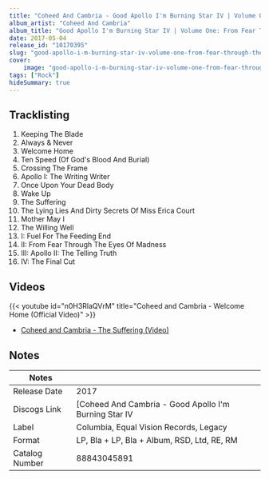 ```yaml
---
title: "Coheed And Cambria - Good Apollo I'm Burning Star IV | Volume One: From Fear Through The Eyes Of Madness"
album_artist: "Coheed And Cambria"
album_title: "Good Apollo I'm Burning Star IV | Volume One: From Fear Through The Eyes Of Madness"
date: 2017-05-04
release_id: "10170395"
slug: "good-apollo-i-m-burning-star-iv-volume-one-from-fear-through-the-eyes-of-madness-10170395"
cover:
    image: "good-apollo-i-m-burning-star-iv-volume-one-from-fear-through-the-eyes-of-madness-10170395.jpg"
tags: ["Rock"]
hideSummary: true
---
```


## Tracklisting
1. Keeping The Blade
2. Always & Never
3. Welcome Home
4. Ten Speed (Of God's Blood And Burial)
5. Crossing The Frame
6. Apollo I: The Writing Writer
7. Once Upon Your Dead Body
8. Wake Up
9. The Suffering
10. The Lying Lies And Dirty Secrets Of Miss Erica Court
11. Mother May I
12. The Willing Well
13. I: Fuel For The Feeding End
14. II: From Fear Through The Eyes Of Madness
15. III: Apollo II: The Telling Truth
16. IV: The Final Cut

## Videos
{{< youtube id="n0H3RlaQVrM" title="Coheed and Cambria - Welcome Home (Official Video)" >}}
- [Coheed and Cambria - The Suffering (Video)](https://www.youtube.com/watch?v=XnABRPS37hk)

## Notes

| Notes          |             |
| ---------------| ----------- |
| Release Date   | 2017 |
| Discogs Link   | [Coheed And Cambria - Good Apollo I'm Burning Star IV | Volume One: From Fear Through The Eyes Of Madness](https://www.discogs.com/release/10170395) |
| Label          | Columbia, Equal Vision Records, Legacy |
| Format         | LP, Bla + LP, Bla + Album, RSD, Ltd, RE, RM |
| Catalog Number | 88843045891 |

